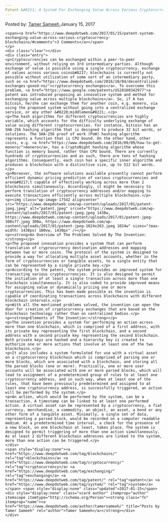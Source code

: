 ```yaml
---
Patent &#8211; A System For Exchanging Value Across Various Cryptocurrency Blockchains
---
```

<article class="post-listing post-17535 post type-post status-publish format-standard has-post-thumbnail hentry category-deepdot-news tag-blockchains tag-cryptocurrency tag-exchanging tag-patent tag-system">
    <div class="post-inner">
        <span>Posted by: <a href="https://www.deepdotweb.com/author/tamersameeh/" title="">Tamer Sameeh </a></span>
    <span>January 15, 2017</span>
    
    <span><a href="https://www.deepdotweb.com/2017/01/15/patent-system-exchanging-value-across-various-cryptocurrency-blockchains/#comments">3 Comments</a></span>
    </p>
    <div class="clear"></div>
    <div class="entry">
    <p>Cryptocurrencies can be exchanged within a peer-to-peer environment, without relying on 3rd intermediary parties. Although exchange of value is possible using a single cryptocurrency, exchange of values across various coins&#8217; blockchains is currently not possible without utilization of some sort of an intermediary party, such as <a href="https://www.deepdotweb.com/2016/10/04/decentralized-exchanges-goxed-no/">cryptocurrency exchanges</a>. To overcome this problem, <a href="https://www.google.com/patents/US20160342977">a patent was introduced proposing an innovative system and method for exchanging value across multiple blockchains</a>. So, if A has bitcoin, he/she can exchange them for another coin, e.g. monero, via using the proposed system without going into a centralized exchange service, or any other &#8220;middlemen&#8221;.</p>
    <p>The hash algorithms for different cryptocurrencies are highly variable, which accounts for the difficulty underlying exchange of value using different cryptocurrencies. For instance, bitcoin has an SHA-256 hashing algorithm that is designed to produce 32 bit words, or solutions. The SHA-256 proof of work (PoW) hashing algorithm represents a function that is CPU bound. On the other hand, other coins, e.g. <a href="https://www.deepdotweb.com/2016/09/09/how-to-get-monero/">monero</a>, has a CryptoNight hashing algorithm whose function is memory bound, rather than CPU bound. There are currently hundreds of cryptocurrencies and as such, there are tens of hashing algorithms. Consequently, each coin has a specific inner algorithm and produces a blockchain with a distinctive size, up to 512 bit words.</p>
    <p>Moreover, the software solutions available presently cannot perform efficient dynamic pricing prediction of various cryptocurrencies and aren&#8217;t capable of effectively working across more than 2 blockchains simultaneously. Accordingly, it might be necessary to perform translation of cryptocurrency addresses and/or mapping to execute transactions efficiently across multiple blockchains.</p>
    <p><img class="wp-image-17542 aligncenter" src="https://www.deepdotweb.com/wp-content/uploads/2017/01/patent-jpeg.jpeg" alt="patent.jpeg" srcset="https://www.deepdotweb.com/wp-content/uploads/2017/01/patent-jpeg.jpeg 1430w, https://www.deepdotweb.com/wp-content/uploads/2017/01/patent-jpeg-300x77.jpeg 300w, https://www.deepdotweb.com/wp-content/uploads/2017/01/patent-jpeg-1024x263.jpeg 1024w" sizes="(max-width: 1430px) 100vw, 1430px" /></p>
    <p><strong>An Overview of The Problems Solved By The Invention:</strong></p>
    <p>The proposed innovation provides a system that can perform translation of cryprocurrency destination addresses and mapping between two or more coins. The protocol of the system is designed to provide a way for allocating multiple asset accounts, whether in the form of cryptocurrencies or tangible assets, to a single entity that can be represented by a single private key.</p>
    <p>According to the patent, the system provides an improved system for transacting various cryptocurrencies. It is also designed to permit the initiation of at least a single transaction across more than one blockchain simultaneously. It is also coded to provide improved means for assigning value or dynamically pricing one or more cryptocurrencies. This has been made possible as the invention is capable of coordinating transactions across blockchains with different blockchain intervals.</p>
    <p>With all the mentioned problems solved, the invention can open the door for creation of cryptocurrency exchanges that are based on the blockchain technology rather than on centralized bodies.</p>
    <p><strong>Elements of The Invention:</strong></p>
    <p>The invention provides a system for performing an action across more than one blockchain, which is comprised of a first address, with its private key representing the first blockchain, and a second address with a second private key representing the second blockchain. Both private keys are hashed and a hierarchy key is created to authorize one or more actions that involve at least one of the two blockchains.</p>
    <p>It also includes a system formulated for use with a virtual asset on a cryptocurrency blockchain which is comprised of parsing one or more blocks, which are associated with a blockchain, and storing all the parsed blocks (one or more). Practically, one or more user accounts will be associated with one or more parsed blocks, which will lead to assignment of a predetermined group of rules to at least one cryptocurrency address, and in such way, when at least one of the rules, that have been previously predetermined and assigned to at least one cryptocurrency address, is successfully triggered, an action will be performed by the system.</p>
    <p>An action, which would be performed by the system, can be a transaction. A timestamp can be linked to at least one performed action. A virtual asset can be represented by a cryptocurrency, a fiat currency, merchandise, a commodity, an object, an asset, a bond or any other form of a tangible asset. Minimally, a single set of data, representing a parsed block, would be recorded on a computer readable medium. At a predetermined time interval, a check for the presence of a new block, on one blockchain at least, takes place. The system is designed to permit triggering of more than one action simultaneously. As at least 2 different blockchain addresses are linked to the system, more than one action can be triggered.</p>
    </div>
    <span style="display:none"><a href="https://www.deepdotweb.com/tag/blockchains/" rel="tag">blockchains</a> <a href="https://www.deepdotweb.com/tag/cryptocurrency/" rel="tag">cryptocurrency</a> <a href="https://www.deepdotweb.com/tag/exchanging/" rel="tag">exchanging</a> <a href="https://www.deepdotweb.com/tag/patent/" rel="tag">patent</a> <a href="https://www.deepdotweb.com/tag/system/" rel="tag">system</a></span> <span style="display:none" class="updated">2017-01-15</span>
    <div style="display:none" class="vcard author" itemprop="author" itemscope itemtype="http://schema.org/Person"><strong class="fn" itemprop="name"><a href="https://www.deepdotweb.com/author/tamersameeh/" title="Posts by Tamer Sameeh" rel="author">Tamer Sameeh</a></strong></div>
    </div>
</article>

